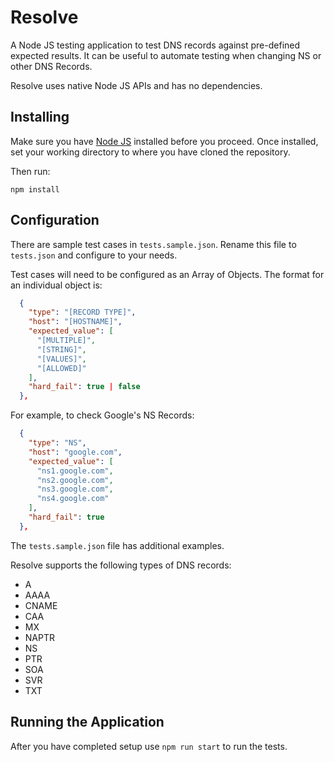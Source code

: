 # Resolve
A Node JS testing application to test DNS records against pre-defined expected results.  It can be useful to automate testing when changing NS or other DNS Records.
 
Resolve uses native Node JS APIs and has no dependencies.

## Installing
Make sure you have [Node JS](https://nodejs.org/en/download/) installed before you proceed.  Once installed, set your working directory to where you have cloned the repository.

Then run:
```shell script
npm install
```

## Configuration
There are sample test cases in `tests.sample.json`.  Rename this file to `tests.json` and configure to your needs.

Test cases will need to be configured as an Array of Objects.  The format for an individual object is:
```json
  {
    "type": "[RECORD TYPE]",
    "host": "[HOSTNAME]",
    "expected_value": [
      "[MULTIPLE]",
      "[STRING]",
      "[VALUES]",
      "[ALLOWED]"
    ],
    "hard_fail": true | false
  },
```

For example, to check Google's NS Records:
```json
  {
    "type": "NS",
    "host": "google.com",
    "expected_value": [
      "ns1.google.com",
      "ns2.google.com",
      "ns3.google.com",
      "ns4.google.com"
    ],
    "hard_fail": true
  },
```

The `tests.sample.json` file has additional examples.

Resolve supports the following types of DNS records:
- A
- AAAA
- CNAME
- CAA
- MX
- NAPTR
- NS
- PTR
- SOA
- SVR
- TXT

## Running the Application
After you have completed setup use `npm run start` to run the tests.